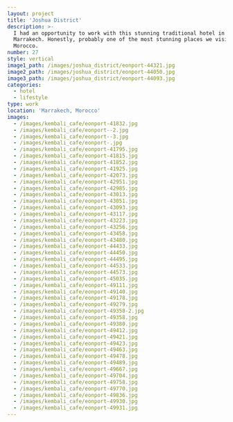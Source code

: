 ```yaml
---
layout: project
title: 'Joshua District'
description: >-
  I had an opportunity to work with this stunning traditional hotel in
  Marrakech. Honestly, probably one of the most stunning places we visited in
  Morocco.
number: 27
style: vertical
image1_path: /images/joshua_district/eonport-44321.jpg
image2_path: /images/joshua_district/eonport-44050.jpg
image3_path: /images/joshua_district/eonport-44093.jpg
categories:
  - hotel
  - lifestyle
type: work
location: 'Marrakech, Morocco'
images:
  - /images/kembali_cafe/eonport-41832.jpg
  - /images/kembali_cafe/eonport--2.jpg
  - /images/kembali_cafe/eonport--3.jpg
  - /images/kembali_cafe/eonport-.jpg
  - /images/kembali_cafe/eonport-41795.jpg
  - /images/kembali_cafe/eonport-41815.jpg
  - /images/kembali_cafe/eonport-41852.jpg
  - /images/kembali_cafe/eonport-41925.jpg
  - /images/kembali_cafe/eonport-42073.jpg
  - /images/kembali_cafe/eonport-42951.jpg
  - /images/kembali_cafe/eonport-42985.jpg
  - /images/kembali_cafe/eonport-43013.jpg
  - /images/kembali_cafe/eonport-43051.jpg
  - /images/kembali_cafe/eonport-43093.jpg
  - /images/kembali_cafe/eonport-43117.jpg
  - /images/kembali_cafe/eonport-43223.jpg
  - /images/kembali_cafe/eonport-43256.jpg
  - /images/kembali_cafe/eonport-43458.jpg
  - /images/kembali_cafe/eonport-43480.jpg
  - /images/kembali_cafe/eonport-44433.jpg
  - /images/kembali_cafe/eonport-44450.jpg
  - /images/kembali_cafe/eonport-44495.jpg
  - /images/kembali_cafe/eonport-44533.jpg
  - /images/kembali_cafe/eonport-44573.jpg
  - /images/kembali_cafe/eonport-45035.jpg
  - /images/kembali_cafe/eonport-49111.jpg
  - /images/kembali_cafe/eonport-49140.jpg
  - /images/kembali_cafe/eonport-49178.jpg
  - /images/kembali_cafe/eonport-49279.jpg
  - /images/kembali_cafe/eonport-49358-2.jpg
  - /images/kembali_cafe/eonport-49358.jpg
  - /images/kembali_cafe/eonport-49380.jpg
  - /images/kembali_cafe/eonport-49412.jpg
  - /images/kembali_cafe/eonport-49421.jpg
  - /images/kembali_cafe/eonport-49423.jpg
  - /images/kembali_cafe/eonport-49463.jpg
  - /images/kembali_cafe/eonport-49478.jpg
  - /images/kembali_cafe/eonport-49489.jpg
  - /images/kembali_cafe/eonport-49667.jpg
  - /images/kembali_cafe/eonport-49704.jpg
  - /images/kembali_cafe/eonport-49758.jpg
  - /images/kembali_cafe/eonport-49770.jpg
  - /images/kembali_cafe/eonport-49836.jpg
  - /images/kembali_cafe/eonport-49930.jpg
  - /images/kembali_cafe/eonport-49931.jpg
---
```


